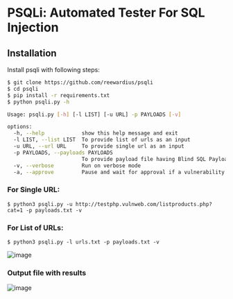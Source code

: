 
# PSQLi: Automated Tester For SQL Injection

## Installation

Install psqli with following steps:

```bash
$ git clone https://github.com/reewardius/psqli
$ cd psqli
$ pip install -r requirements.txt
$ python psqli.py -h

Usage: psqli.py [-h] [-l LIST] [-u URL] -p PAYLOADS [-v]

options:
  -h, --help            show this help message and exit
  -l LIST, --list LIST  To provide list of urls as an input
  -u URL, --url URL     To provide single url as an input
  -p PAYLOADS, --payloads PAYLOADS
                        To provide payload file having Blind SQL Payloads with delay of 30 sec
  -v, --verbose         Run on verbose mode
  -a, --approve         Pause and wait for approval if a vulnerability is found
```
### For Single URL:
```
$ python3 psqli.py -u http://testphp.vulnweb.com/listproducts.php?cat=1 -p payloads.txt -v
```
### For List of URLs:
```
$ python3 psqli.py -l urls.txt -p payloads.txt -v
```
![image](https://github.com/user-attachments/assets/e5cce679-855d-4ac7-8b45-a5000ac955e2)

### Output file with results

![image](https://github.com/user-attachments/assets/7550e646-1553-48f4-b1dd-c2bc8023d7cb)
